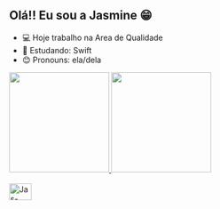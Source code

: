 ## Olá!! Eu sou a Jasmine 😁

- 💻 Hoje trabalho na Area de Qualidade
- 📘 Estudando: Swift
- 😊 Pronouns: ela/dela

<!-- Para melhorar o perfil acesse esse git: https://github.com/anuraghazra/github-readme-stats/blob/master/readme.md#deploy-on-your-own-vercel-instance -->
<div>
  <a href="https://github.com/JasmineSantana"/>
  <img height="180cm" src="https://github-readme-stats.vercel.app/api?username=JasmineSantana&show_icons=true&theme=dracula"/>
  <img height="180cm" src="https://github-readme-stats.vercel.app/api/top-langs/?username=JasmineSantana&layout=compact&theme=dracula"/>
</div>

<!--Para incluir novos icones é só acessar esse site: https://devicon.dev/ -->
<div style="display: inline_block"><br>
<img align="center" alt="Jas-Swift" height="30" width="40" src="https://cdn.jsdelivr.net/gh/devicons/devicon@latest/icons/swift/swift-original.svg" />
</div>

##
